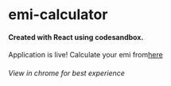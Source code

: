 # emi-calculator

<h4>Created with React using codesandbox.</h4>

<p>Application is live! Calculate your emi from<a href="https://csb-6x9kzp.netlify.app/" >here</a>
</p>

<h6>View in chrome for best experience</h6>
